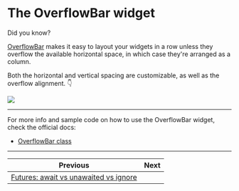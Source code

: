 # The OverflowBar widget

Did you know?

[OverflowBar](https://api.flutter.dev/flutter/widgets/OverflowBar-class.html) makes it easy to layout your widgets in a row unless they overflow the available horizontal space, in which case they're arranged as a column.

Both the horizontal and vertical spacing are customizable, as well as the overflow alignment. 👇

![](179.gif)

<!--

OverflowBar(
  // * Gap between children in the horizontal layout
  spacing: 8,
  // * Gap between children in the vertical layout (overflow)
  overflowSpacing: 4,
  // * Horizontal alignment of the children in the vertical layout
  overflowAlignment: OverflowBarAlignment.end,
  children: <Widget>[
    FilledButton(child: const Text('Option 1'), onPressed: () {}),
    FilledButton(child: const Text('Option 2'), onPressed: () {}),
    FilledButton(child: const Text('Option 3'), onPressed: () {}),
  ],
)

-->

---

For more info and sample code on how to use the OverflowBar widget, check the official docs:

- [OverflowBar class](https://api.flutter.dev/flutter/widgets/OverflowBar-class.html)


---

| Previous | Next |
| -------- | ---- |
| [Futures: await vs unawaited vs ignore](../0178-await-vs-unawaited-vs-ignore/index.md) |  |


<!-- TWITTER|https://x.com/biz84/status/1820812422245921275 -->
<!-- LINKEDIN|https://www.linkedin.com/posts/andreabizzotto_did-you-know-overflowbar-makes-it-easy-activity-7226578354865381376--dvx -->